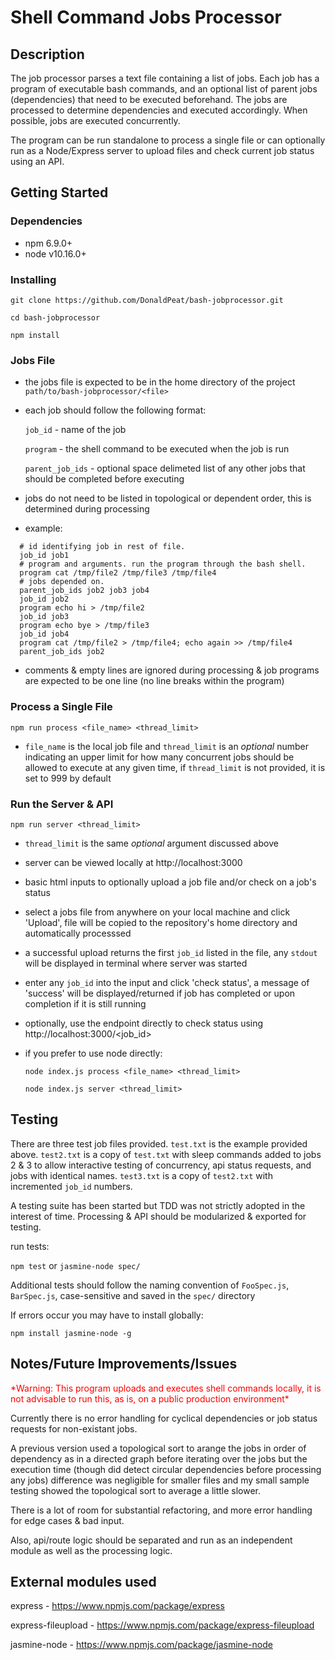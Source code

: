 # Shell Command Jobs Processor

## Description

The job processor parses a text file containing a list of jobs. Each job has a program of executable bash commands, and an optional list of parent jobs (dependencies) that need to be executed beforehand. The jobs are processed to determine dependencies and executed accordingly. When possible, jobs are executed concurrently. 

The program can be run standalone to process a single file or can optionally run as a Node/Express server to upload files and check current job status using an API.

## Getting Started

### Dependencies

* npm 6.9.0+
* node v10.16.0+

### Installing

  `git clone https://github.com/DonaldPeat/bash-jobprocessor.git`

  `cd bash-jobprocessor`

  `npm install`

### Jobs File

* the jobs file is expected to be in the home directory of the project `path/to/bash-jobprocessor/<file>`
* each job should follow the following format:

   `job_id` - name of the job

   `program` - the shell command to be executed when the job is run

   `parent_job_ids` - optional space delimeted list of any other jobs that should be completed before executing

* jobs do not need to be listed in topological or dependent order, this is determined during processing
* example:
 ```
   # id identifying job in rest of file.
   job_id job1
   # program and arguments. run the program through the bash shell.
   program cat /tmp/file2 /tmp/file3 /tmp/file4
   # jobs depended on.
   parent_job_ids job2 job3 job4
   job_id job2
   program echo hi > /tmp/file2
   job_id job3
   program echo bye > /tmp/file3
   job_id job4
   program cat /tmp/file2 > /tmp/file4; echo again >> /tmp/file4
   parent_job_ids job2
 ```
* comments & empty lines are ignored during processing & job programs are expected to be one line (no line breaks within the program)

### Process a Single File

  `npm run process <file_name> <thread_limit>` 

* `file_name` is the local job file and `thread_limit` is an *optional* number indicating an upper limit for how many  concurrent jobs should be allowed to execute at any given time, if `thread_limit` is not provided, it is set to 999 by default

### Run the Server & API

  `npm run server <thread_limit>`

* `thread_limit` is the same *optional* argument discussed above

* server can be viewed locally at http://localhost:3000

* basic html inputs to optionally upload a job file and/or check on a job's status

* select a jobs file from anywhere on your local machine and click 'Upload', file will be copied to the repository's home directory and automatically processsed

* a successful upload returns the first `job_id` listed in the file, any `stdout` will be displayed in terminal where server was started

* enter any `job_id` into the input and click 'check status', a message of 'success' will be displayed/returned if job has completed or upon completion if it is still running 

* optionally, use the endpoint directly to check status using http://localhost:3000/<job_id> 

* if you prefer to use node directly:

  `node index.js process <file_name> <thread_limit>` 

  `node index.js server <thread_limit>`

## Testing

There are three test job files provided. `test.txt` is the example provided above. `test2.txt` is a copy of `test.txt` with sleep commands added to jobs 2 & 3 to allow interactive testing of concurrency, api status requests, and jobs with identical names. `test3.txt` is a copy of `test2.txt` with incremented `job_id` numbers. 

A testing suite has been started but TDD was not strictly adopted in the interest of time. Processing & API should be modularized & exported for testing.

run tests:

  `npm test` or `jasmine-node spec/`

Additional tests should follow the naming convention of `FooSpec.js`, `BarSpec.js`, case-sensitive and saved in the `spec/` directory 

If errors occur you may have to install globally:

  `npm install jasmine-node -g`

## Notes/Future Improvements/Issues

<span style="color:red">
*Warning: This program uploads and executes shell commands locally, it is not advisable to run this, as is, on a public production environment*
</span>

Currently there is no error handling for cyclical dependencies or job status requests for non-existant jobs. 

A previous version used a topological sort to arange the jobs in order of dependency as in a directed graph before iterating over the jobs but the execution time (though did detect circular dependencies before processing any jobs) difference was negligible for smaller files and my small sample testing showed the topological sort to average a little slower. 

There is a lot of room for substantial refactoring, and more error handling for edge cases & bad input. 

Also, api/route logic should be separated and run as an independent module as well as the processing logic.

## External modules used

express - https://www.npmjs.com/package/express

express-fileupload - https://www.npmjs.com/package/express-fileupload

jasmine-node - https://www.npmjs.com/package/jasmine-node
